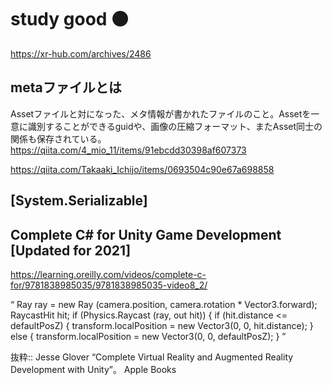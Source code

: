 # study good 🟠
https://xr-hub.com/archives/2486

## metaファイルとは
Assetファイルと対になった、メタ情報が書かれたファイルのこと。Assetを一意に識別することができるguidや、画像の圧縮フォーマット、またAsset同士の関係も保存されている。
https://qiita.com/4_mio_11/items/91ebcdd30398af607373

https://qiita.com/Takaaki_Ichijo/items/0693504c90e67a698858
 ## [System.Serializable]
 
##  Complete C# for Unity Game Development [Updated for 2021]
https://learning.oreilly.com/videos/complete-c-for/9781838985035/9781838985035-video8_2/


“ Ray ray = new Ray (camera.position, camera.rotation * 
       Vector3.forward); 
    RaycastHit hit; 
    if (Physics.Raycast (ray, out hit)) { 
      if (hit.distance <= defaultPosZ) { 
        transform.localPosition = new Vector3(0, 0, hit.distance); 
      } else { 
        transform.localPosition = new Vector3(0, 0, defaultPosZ); 
      } ”

抜粋:: Jesse Glover  “Complete Virtual Reality and Augmented Reality Development with Unity”。 Apple Books  
